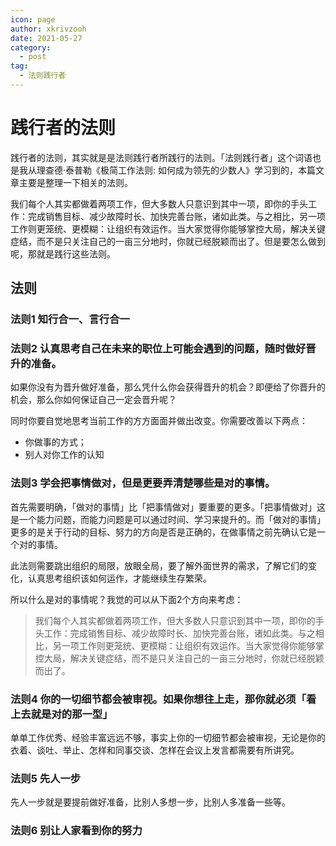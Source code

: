 ```yaml
---
icon: page
author: xkrivzooh
date: 2021-05-27
category:
  - post
tag:
  - 法则践行者
---
```


# 践行者的法则

践行者的法则，其实就是是法则践行者所践行的法则。「法则践行者」这个词语也是我从理查德·泰普勒《极简工作法则: 如何成为领先的少数人》学习到的，本篇文章主要是整理一下相关的法则。

我们每个人其实都做着两项工作，但大多数人只意识到其中一项，即你的手头工作：完成销售目标、减少故障时长、加快完善台账，诸如此类。与之相比，另一项工作则更笼统、更模糊：让组织有效运作。当大家觉得你能够掌控大局，解决关键症结，而不是只关注自己的一亩三分地时，你就已经脱颖而出了。但是要怎么做到呢，那就是践行这些法则。

## 法则

### 法则1 知行合一、言行合一

### 法则2 认真思考自己在未来的职位上可能会遇到的问题，随时做好晋升的准备。

如果你没有为晋升做好准备，那么凭什么你会获得晋升的机会？即便给了你晋升的机会，那么你如何保证自己一定会晋升呢？

同时你要自觉地思考当前工作的方方面面并做出改变。你需要改善以下两点：

- 你做事的方式；
- 别人对你工作的认知

### 法则3 学会把事情做对，但是更要弄清楚哪些是对的事情。

首先需要明确，「做对的事情」比「把事情做对」要重要的更多。「把事情做对」这是一个能力问题，而能力问题是可以通过时间、学习来提升的。而「做对的事情」更多的是关于行动的目标、努力的方向是否是正确的，在做事情之前先确认它是一个对的事情。

此法则需要跳出组织的局限，放眼全局，要了解外面世界的需求，了解它们的变化，认真思考组织该如何运作，才能继续生存繁荣。

所以什么是对的事情呢？我觉的可以从下面2个方向来考虑：

> 我们每个人其实都做着两项工作，但大多数人只意识到其中一项，即你的手头工作：完成销售目标、减少故障时长、加快完善台账，诸如此类。与之相比，另一项工作则更笼统、更模糊：让组织有效运作。当大家觉得你能够掌控大局，解决关键症结，而不是只关注自己的一亩三分地时，你就已经脱颖而出了。

### 法则4 你的一切细节都会被审视。如果你想往上走，那你就必须「看上去就是对的那一型」

单单工作优秀、经验丰富远远不够，事实上你的一切细节都会被审视，无论是你的衣着、谈吐、举止、怎样和同事交谈、怎样在会议上发言都需要有所讲究。

### 法则5 先人一步

先人一步就是要提前做好准备，比别人多想一步，比别人多准备一些等。

### 法则6 别让人家看到你的努力




